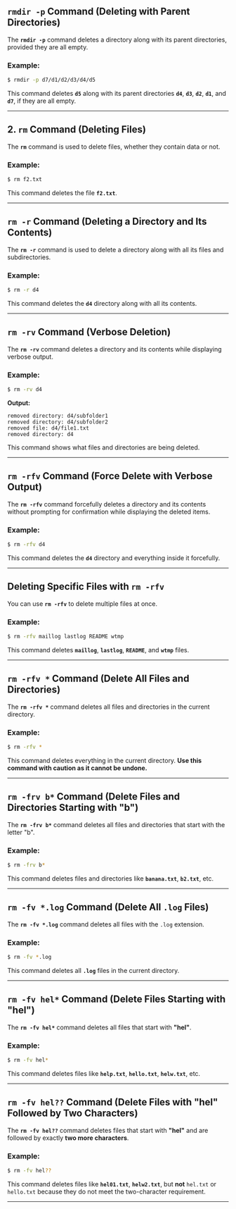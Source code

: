 
## `rmdir -p` Command (Deleting with Parent Directories)

The **`rmdir -p`** command deletes a directory along with its parent directories, provided they are all empty.

### Example:

```bash
$ rmdir -p d7/d1/d2/d3/d4/d5
```

This command deletes **`d5`** along with its parent directories **`d4`**, **`d3`**, **`d2`**, **`d1`**, and **`d7`**, if they are all empty.

---

## 2. `rm` Command (Deleting Files)

The **`rm`** command is used to delete files, whether they contain data or not.

### Example:

```bash
$ rm f2.txt
```

This command deletes the file **`f2.txt`**.

---

## `rm -r` Command (Deleting a Directory and Its Contents)

The **`rm -r`** command is used to delete a directory along with all its files and subdirectories.

### Example:

```bash
$ rm -r d4
```

This command deletes the **`d4`** directory along with all its contents.

---

## `rm -rv` Command (Verbose Deletion)

The **`rm -rv`** command deletes a directory and its contents while displaying verbose output.

### Example:

```bash
$ rm -rv d4
```

**Output:**
```
removed directory: d4/subfolder1
removed directory: d4/subfolder2
removed file: d4/file1.txt
removed directory: d4
```

This command shows what files and directories are being deleted.

---

## `rm -rfv` Command (Force Delete with Verbose Output)

The **`rm -rfv`** command forcefully deletes a directory and its contents without prompting for confirmation while displaying the deleted items.

### Example:

```bash
$ rm -rfv d4
```

This command deletes the **`d4`** directory and everything inside it forcefully.

---

## Deleting Specific Files with `rm -rfv`

You can use **`rm -rfv`** to delete multiple files at once.

### Example:

```bash
$ rm -rfv maillog lastlog README wtmp
```

This command deletes **`maillog`**, **`lastlog`**, **`README`**, and **`wtmp`** files.

---

## `rm -rfv *` Command (Delete All Files and Directories)

The **`rm -rfv *`** command deletes all files and directories in the current directory.

### Example:

```bash
$ rm -rfv *
```

This command deletes everything in the current directory. **Use this command with caution as it cannot be undone.**

---

## `rm -frv b*` Command (Delete Files and Directories Starting with "b")

The **`rm -frv b*`** command deletes all files and directories that start with the letter "b".

### Example:

```bash
$ rm -frv b*
```

This command deletes files and directories like **`banana.txt`**, **`b2.txt`**, etc.

---

## `rm -fv *.log` Command (Delete All `.log` Files)

The **`rm -fv *.log`** command deletes all files with the `.log` extension.

### Example:

```bash
$ rm -fv *.log
```

This command deletes all **`.log`** files in the current directory.

---

## `rm -fv hel*` Command (Delete Files Starting with "hel")

The **`rm -fv hel*`** command deletes all files that start with **"hel"**.

### Example:

```bash
$ rm -fv hel*
```

This command deletes files like **`help.txt`**, **`hello.txt`**, **`helw.txt`**, etc.

---

## `rm -fv hel??` Command (Delete Files with "hel" Followed by Two Characters)

The **`rm -fv hel??`** command deletes files that start with **"hel"** and are followed by exactly **two more characters**.

### Example:

```bash
$ rm -fv hel??
```

This command deletes files like **`hel01.txt`**, **`helw2.txt`**, but **not** `hel.txt` or `hello.txt` because they do not meet the two-character requirement.

---
